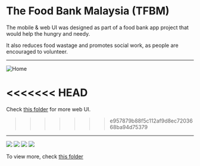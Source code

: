 # The Food Bank Malaysia (TFBM)

The mobile & web UI was designed as part of a food bank app project that would help the hungry and needy.

It also reduces food wastage and promotes social work, as people are encouraged to volunteer.

-----------------------------------------------------------------------------------------------

![Home](web_ui/Home-Web.jpg)

<<<<<<< HEAD
=======
Check [this folder](/web_ui) for more web UI.

>>>>>>> e957879b88f5c112af9d8ec7203668ba94d75379
-----------------------------------------------------------------------------------------------

![](mobile_ui/1.jpg)
![](mobile_ui/2.jpg)
![](mobile_ui/12.jpg)
![](mobile_ui/13.jpg)



To view more, check [this folder](/web_ui)





